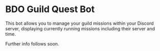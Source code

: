 # BDO Guild Quest Bot

This bot allows you to manage your guild missions within your Discord server, displaying currently running missions including their server and time.

Further info follows soon.